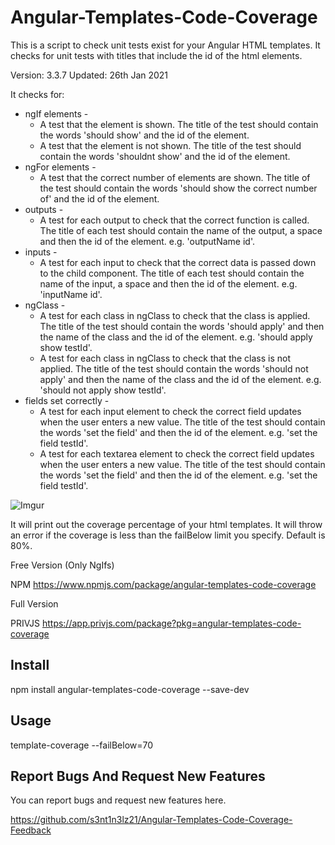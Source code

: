 # Angular-Templates-Code-Coverage

This is a script to check unit tests exist for your Angular HTML templates. It checks for unit tests with titles that include the id of the html elements.

Version: 3.3.7
Updated: 26th Jan 2021

It checks for:
* ngIf elements - 
    * A test that the element is shown. The title of the test should contain the words 'should show' and the id of the element.
    * A test that the element is not shown. The title of the test should contain the words 'shouldnt show' and the id of the element.
* ngFor elements -
    * A test that the correct number of elements are shown. The title of the test should contain the words 'should show the correct number of' and the id of the element.
* outputs -
    * A test for each output to check that the correct function is called. The title of each test should contain the name of the output, a space and then the id of the element. e.g. 'outputName id'.
* inputs -
    * A test for each input to check that the correct data is passed down to the child component. The title of each test should contain the name of the input, a space and then the id of the element. e.g. 'inputName id'.
* ngClass -
    * A test for each class in ngClass to check that the class is applied. The title of the test should contain the words 'should apply' and then the name of the class and the id of the element. e.g. 'should apply show testId'.
    * A test for each class in ngClass to check that the class is not applied. The title of the test should contain the words 'should not apply' and then the name of the class and the id of the element. e.g. 'should not apply show testId'.
* fields set correctly - 
    * A test for each input element to check the correct field updates when the user enters a new value. The title of the test should contain the words 'set the field' and then the id of the element. e.g. 'set the field testId'.
    * A test for each textarea element to check the correct field updates when the user enters a new value. The title of the test should contain the words 'set the field' and then the id of the element. e.g. 'set the field testId'.

![Imgur](https://i.imgur.com/bm1piY1.png)

It will print out the coverage percentage of your html templates. It will throw an error if the coverage is less than the failBelow limit you specify. Default is 80%.

Free Version (Only NgIfs)

NPM  https://www.npmjs.com/package/angular-templates-code-coverage

Full Version

PRIVJS https://app.privjs.com/package?pkg=angular-templates-code-coverage

## Install

npm install angular-templates-code-coverage --save-dev

## Usage

template-coverage --failBelow=70

## Report Bugs And Request New Features

You can report bugs and request new features here.

https://github.com/s3nt1n3lz21/Angular-Templates-Code-Coverage-Feedback